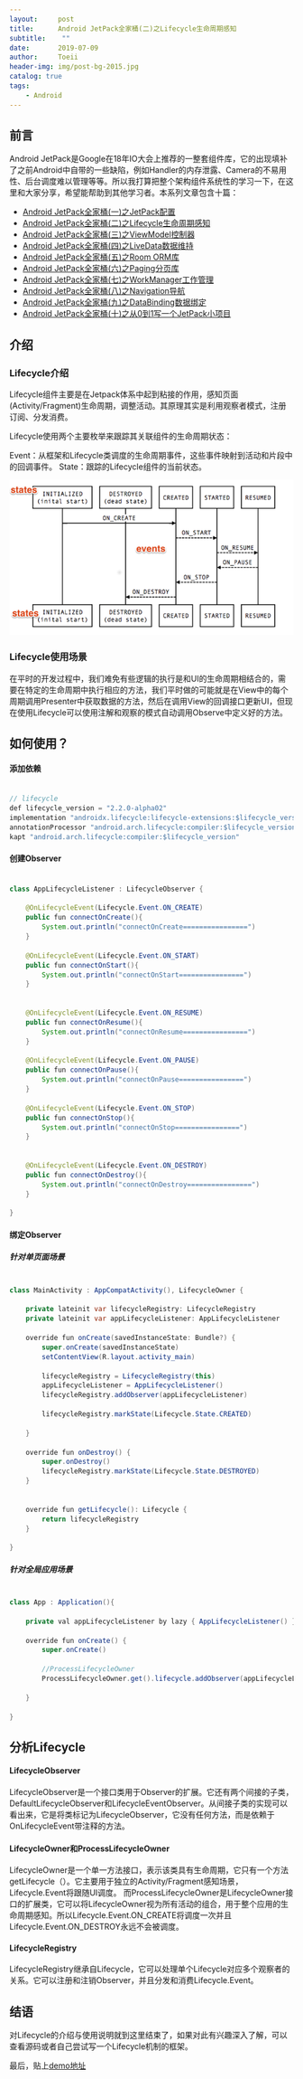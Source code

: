 ```yaml
---
layout:     post
title:      Android JetPack全家桶(二)之Lifecycle生命周期感知
subtitle:    ""
date:       2019-07-09
author:     Toeii
header-img: img/post-bg-2015.jpg
catalog: true
tags:
    - Android
---
```




## 前言

Android JetPack是Google在18年IO大会上推荐的一整套组件库，它的出现填补了之前Android中自带的一些缺陷，例如Handler的内存泄露、Camera的不易用性、后台调度难以管理等等。所以我打算把整个架构组件系统性的学习一下，在这里和大家分享，希望能帮助到其他学习者。本系列文章包含十篇：

- [Android JetPack全家桶(一)之JetPack配置](https://toeii.github.io/2019/07/09/Android-JetPack%E5%85%A8%E5%AE%B6%E6%A1%B6(%E4%B8%80)%E4%B9%8BJetPack%E9%85%8D%E7%BD%AE/)<br />
- [Android JetPack全家桶(二)之Lifecycle生命周期感知](https://toeii.github.io/2019/07/09/Android-JetPack%E5%85%A8%E5%AE%B6%E6%A1%B6(%E4%BA%8C)%E4%B9%8BLifecycle%E7%94%9F%E5%91%BD%E5%91%A8%E6%9C%9F%E6%84%9F%E7%9F%A5/)<br />
- [Android JetPack全家桶(三)之ViewModel控制器](https://toeii.github.io/2019/07/10/Android-JetPack%E5%85%A8%E5%AE%B6%E6%A1%B6(%E4%B8%89)%E4%B9%8BViewModel%E6%8E%A7%E5%88%B6%E5%99%A8/)<br />
- [Android JetPack全家桶(四)之LiveData数据维持](https://toeii.github.io/2019/07/12/Android-JetPack%E5%85%A8%E5%AE%B6%E6%A1%B6(%E5%9B%9B)%E4%B9%8BLiveData%E6%95%B0%E6%8D%AE%E7%BB%B4%E6%8C%81/)<br />
- [Android JetPack全家桶(五)之Room ORM库](https://toeii.github.io/2019/07/17/Android-JetPack%E5%85%A8%E5%AE%B6%E6%A1%B6(%E4%BA%94)%E4%B9%8BRoom-ORM%E5%BA%93/)<br />
- [Android JetPack全家桶(六)之Paging分页库](https://toeii.github.io/2019/07/19/Android-JetPack%E5%85%A8%E5%AE%B6%E6%A1%B6(%E5%85%AD)%E4%B9%8BPaging%E5%88%86%E9%A1%B5%E5%BA%93/)<br />
- [Android JetPack全家桶(七)之WorkManager工作管理](https://toeii.github.io/2019/08/01/Android-JetPack%E5%85%A8%E5%AE%B6%E6%A1%B6(%E4%B8%83)%E4%B9%8BWorkManager%E5%B7%A5%E4%BD%9C%E7%AE%A1%E7%90%86/)<br />
- [Android JetPack全家桶(八)之Navigation导航](https://toeii.github.io/2019/08/06/Android-JetPack%E5%85%A8%E5%AE%B6%E6%A1%B6(%E5%85%AB)%E4%B9%8BNavigation%E5%AF%BC%E8%88%AA/)<br />
- [Android JetPack全家桶(九)之DataBinding数据绑定](https://toeii.github.io/2019/08/07/Android-JetPack%E5%85%A8%E5%AE%B6%E6%A1%B6(%E4%B9%9D)%E4%B9%8BDataBinding%E6%95%B0%E6%8D%AE%E7%BB%91%E5%AE%9A/)<br />
- [Android JetPack全家桶(十)之从0到1写一个JetPack小项目](https://toeii.github.io/2019/08/07/Android-JetPack%E5%85%A8%E5%AE%B6%E6%A1%B6(%E5%8D%81)%E4%B9%8B%E4%BB%8E0%E5%88%B01%E5%86%99%E4%B8%80%E4%B8%AAJetPack%E5%B0%8F%E9%A1%B9%E7%9B%AE/)<br />


## 介绍

### Lifecycle介绍

Lifecycle组件主要是在Jetpack体系中起到粘接的作用，感知页面(Activity/Fragment)生命周期，调整活动。其原理其实是利用观察者模式，注册订阅、分发消费。

Lifecycle使用两个主要枚举来跟踪其关联组件的生命周期状态：

  Event：从框架和Lifecycle类调度的生命周期事件，这些事件映射到活动和片段中的回调事件。
  State：跟踪的Lifecycle组件的当前状态。

![图片介绍](/img/toeii/icon_android_lifecycle_states.png)
    

### Lifecycle使用场景

在平时的开发过程中，我们难免有些逻辑的执行是和UI的生命周期相结合的，需要在特定的生命周期中执行相应的方法，我们平时做的可能就是在View中的每个周期调用Presenter中获取数据的方法，然后在调用View的回调接口更新UI，但现在使用Lifecycle可以使用注解和观察的模式自动调用Observe中定义好的方法。

## 如何使用？

#### 添加依赖

```java

// lifecycle
def lifecycle_version = "2.2.0-alpha02"
implementation "androidx.lifecycle:lifecycle-extensions:$lifecycle_version"
annotationProcessor "android.arch.lifecycle:compiler:$lifecycle_version"
kapt "android.arch.lifecycle:compiler:$lifecycle_version"

```

#### 创建Observer

```java

class AppLifecycleListener : LifecycleObserver {

    @OnLifecycleEvent(Lifecycle.Event.ON_CREATE)
    public fun connectOnCreate(){
        System.out.println("connectOnCreate================")
    }

    @OnLifecycleEvent(Lifecycle.Event.ON_START)
    public fun connectOnStart(){
        System.out.println("connectOnStart================")
    }


    @OnLifecycleEvent(Lifecycle.Event.ON_RESUME)
    public fun connectOnResume(){
        System.out.println("connectOnResume================")
    }

    @OnLifecycleEvent(Lifecycle.Event.ON_PAUSE)
    public fun connectOnPause(){
        System.out.println("connectOnPause================")
    }

    @OnLifecycleEvent(Lifecycle.Event.ON_STOP)
    public fun connectOnStop(){
        System.out.println("connectOnStop================")
    }


    @OnLifecycleEvent(Lifecycle.Event.ON_DESTROY)
    public fun connectOnDestroy(){
        System.out.println("connectOnDestroy================")
    }

}

```

#### 绑定Observer

##### 针对单页面场景

```java

class MainActivity : AppCompatActivity(), LifecycleOwner {

    private lateinit var lifecycleRegistry: LifecycleRegistry
    private lateinit var appLifecycleListener: AppLifecycleListener

    override fun onCreate(savedInstanceState: Bundle?) {
        super.onCreate(savedInstanceState)
        setContentView(R.layout.activity_main)

        lifecycleRegistry = LifecycleRegistry(this)
        appLifecycleListener = AppLifecycleListener()
        lifecycleRegistry.addObserver(appLifecycleListener)

        lifecycleRegistry.markState(Lifecycle.State.CREATED)

    }

    override fun onDestroy() {
        super.onDestroy()
        lifecycleRegistry.markState(Lifecycle.State.DESTROYED)
    }


    override fun getLifecycle(): Lifecycle {
        return lifecycleRegistry
    }

}

```

##### 针对全局应用场景

```java

class App : Application(){

    private val appLifecycleListener by lazy { AppLifecycleListener() }

    override fun onCreate() {
        super.onCreate()

        //ProcessLifecycleOwner
        ProcessLifecycleOwner.get().lifecycle.addObserver(appLifecycleListener)

    }

}

```

## 分析Lifecycle

#### LifecycleObserver

LifecycleObserver是一个接口类用于Observer的扩展。它还有两个间接的子类，DefaultLifecycleObserver和LifecycleEventObserver。从间接子类的实现可以看出来，它是将类标记为LifecycleObserver，它没有任何方法，而是依赖于OnLifecycleEvent带注释的方法。

#### LifecycleOwner和ProcessLifecycleOwner

LifecycleOwner是一个单一方法接口，表示该类具有生命周期，它只有一个方法getLifecycle（）。它主要用于独立的Activity/Fragment感知场景，Lifecycle.Event将跟随UI调度。
而ProcessLifecycleOwner是LifecycleOwner接口的扩展类，它可以将LifecycleOwner视为所有活动的组合，用于整个应用的生命周期感知。所以Lifecycle.Event.ON_CREATE将调度一次并且Lifecycle.Event.ON_DESTROY永远不会被调度。

#### LifecycleRegistry

LifecycleRegistry继承自Lifecycle，它可以处理单个Lifecycle对应多个观察者的关系。它可以注册和注销Observer，并且分发和消费Lifecycle.Event。

## 结语

对Lifecycle的介绍与使用说明就到这里结束了，如果对此有兴趣深入了解，可以查看源码或者自己尝试写一个Lifecycle机制的框架。

最后，贴上[demo地址](https://github.com/toeii/LifecycleSimpleExample)



